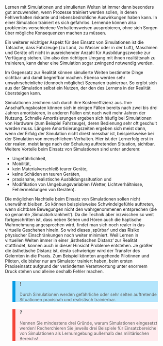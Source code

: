 Lernen mit Simulationen und simulierten Welten ist immer dann besonders gut anzuwenden, wenn Prozesse trainiert werden sollen, in denen Fehlverhalten riskante und lebensbedrohliche Auswirkungen haben kann. In einer Simulation trainiert es sich gefahrlos. Lernende können also problemlos verschiedene Verhaltensweisen ausprobieren, ohne sich Sorgen über mögliche Konsequenzen machen zu müssen.

Ein weiterer wichtiger Aspekt für den Einsatz von Simulationen ist die Tatsache, dass Fahrzeuge (zu Land, zu Wasser oder in der Luft), Maschinen und Geräte oft nicht in ausreichender Anzahl für Ausbildungszwecke zur Verfügung stehen. Um also den richtigen Umgang mit ihnen realitätsnah zu trainieren, kann daher eine Simulation sogar zwingend notwendig werden.

Im Gegensatz zur Realität können simulierte Welten bestimmte Dinge sichtbar und damit begreifbar machen. Ebenso werden sehr unwahrscheinliche (dennoch mögliche) Szenarien trainierbar. So ergibt sich aus der Simulation selbst ein Nutzen, der den des Lernens in der Realität übersteigen kann.

Simulationen zeichnen sich durch ihre Kosteneffizienz aus. Ihre Anschaffungskosten können sich in einigen Fällen bereits nach zwei bis drei Jahren amortisieren, in anderen Fällen erst nach weit mehr Jahren der Nutzung. Schnelle Amortisierungen ergeben sich häufig bei Simulationen von Hardware (zum Beispiel Fahrzeuge), deren Bedienung sehr oft geschult werden muss. Längere Amortisierungszeiten ergeben sich meist dann, wenn der Erfolg der Simulation nicht direkt messbar ist, beispielsweise bei der Simulation von menschlichem Verhalten. Hier ist der Lernerfolg erst in der realen, meist lange nach der Schulung auftretenden Situation, sichtbar. Weitere Vorteile beim Einsatz von Simulationen sind unter anderem:

- Ungefährlichkeit,
- Mobilität,
- kein Materialverschleiß teurer Geräte,
- keine Schäden an teuren Geräten,
- praxisnahe, realistische Ausbildungssituation und
- Modifikation von Umgebungsvariablen (Wetter, Lichtverhältnisse, Fehlermeldungen von Geräten).

Die möglichen Nachteile beim Einsatz von Simulationen sollen nicht unerwähnt bleiben. So können beispielsweise Schwindelgefühle auftreten, wenn sichtbare Bewegungen nicht den wahrgenommenen entsprechen (die so genannte ,Simulatorkrankheit‘). Da die Technik aber inzwischen so weit fortgeschritten ist, dass neben Sehen und Hören auch die haptische Wahrnehmung angesprochen wird, findet man sich noch realer in das virtuelle Geschehen hinein. So wird dieses ,spürbar‘ und das Risiko physischer Einschränkungen noch weiter minimiert. Weil Lernen in virtuellen Welten immer in einer ,ästhetischen Distanz‘ zur Realität stattfindet, können auch in dieser Hinsicht Probleme entstehen. Je größer die ästhetische Distanz ist, desto schwieriger wird der Transfer des Gelernten in die Praxis. Zum Beispiel könnten angehende Pilotinnen und Piloten, die bisher nur am Simulator trainiert haben, beim ersten Praxiseinsatz aufgrund der veränderten Verantwortung unter enormem Druck stehen und alleine deshalb Fehler machen.

<blockquote style="background: #B3E5FC; border-left: 10px solid #039BE5">

### !

Durch Simulationen werden gefährliche oder sehr selten auftretende Situationen praxisnah und realistisch trainierbar.

</blockquote>

<blockquote style="background: #FFEBEE; border-left: 10px solid #F44336">

### ?

Nennen Sie mindestens drei Gründe, warum Simulationen eingesetzt werden! Recherchieren Sie jeweils drei Beispiele für Einsatzbereiche von Simulationen als Lernumgebung außerhalb des militärischen Bereichs!

</blockquote>
